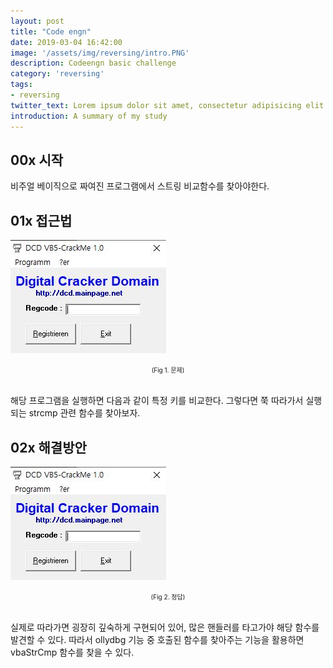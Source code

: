 ```yaml
---
layout: post
title: "Code engn"
date: 2019-03-04 16:42:00
image: '/assets/img/reversing/intro.PNG'
description: Codeengn basic challenge
category: 'reversing'
tags:
- reversing
twitter_text: Lorem ipsum dolor sit amet, consectetur adipisicing elit.
introduction: A summary of my study
---
```

## 00x 시작

비주얼 베이직으로 짜여진 프로그램에서 스트링 비교함수를 찾아야한다.

## 01x 접근법

![problem](/assets/img/codeengn/basic1/intro.JPG "keyboard micro controller")
<center><font size="0.5em">(Fig 1. 문제)</font></center><br>

해당 프로그램을 실행하면 다음과 같이 특정 키를 비교한다. 그렇다면 쭉 따라가서 실행되는 strcmp 관련 함수를 찾아보자.

## 02x 해결방안

![problem](/assets/img/codeengn/basic1/intro.JPG "keyboard micro controller")
<center><font size="0.5em">(Fig 2. 정답)</font></center><br>

실제로 따라가면 굉장히 깊숙하게 구현되어 있어, 많은 핸들러를 타고가야 해당 함수를 발견할 수 있다. 따라서 ollydbg 기능 중 호출된 함수를 찾아주는 기능을 활용하면 vbaStrCmp 함수를 찾을 수 있다.




